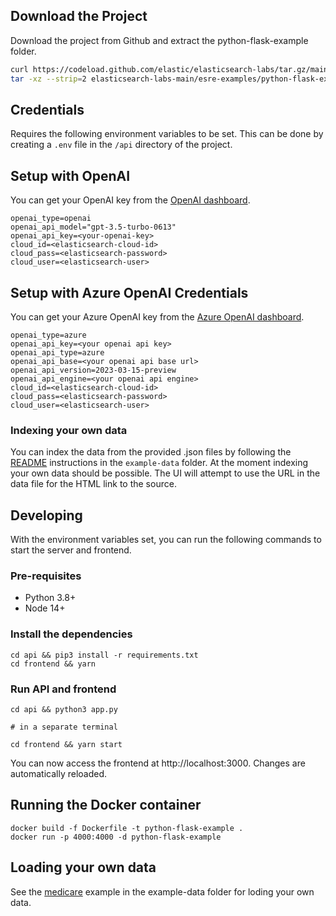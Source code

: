 ## Download the Project

Download the project from Github and extract the python-flask-example folder.

```bash
curl https://codeload.github.com/elastic/elasticsearch-labs/tar.gz/main | \
tar -xz --strip=2 elasticsearch-labs-main/esre-examples/python-flask-example
```

## Credentials

Requires the following environment variables to be set. This can be done by creating a `.env` file in the `/api` directory of the project.

## Setup with OpenAI

You can get your OpenAI key from the [OpenAI dashboard](https://platform.openai.com/account/api-keys).

```
openai_type=openai
openai_api_model="gpt-3.5-turbo-0613"
openai_api_key=<your-openai-key>
cloud_id=<elasticsearch-cloud-id>
cloud_pass=<elasticsearch-password>
cloud_user=<elasticsearch-user>
```

## Setup with Azure OpenAI Credentials

You can get your Azure OpenAI key from the [Azure OpenAI dashboard](https://ms.portal.azure.com/#blade/Microsoft_Azure_Marketplace/GalleryFeaturedMenuItemBlade/selectedMenuItemId/home/searchQuery/openai/resetMenuId/).

```
openai_type=azure
openai_api_key=<your openai api key>
openai_api_type=azure
openai_api_base=<your openai api base url>
openai_api_version=2023-03-15-preview
openai_api_engine=<your openai api engine>
cloud_id=<elasticsearch-cloud-id>
cloud_pass=<elasticsearch-password>
cloud_user=<elasticsearch-user>
```

### Indexing your own data

You can index the data from the provided .json files by following the [README](./example-data/README.md) instructions in the `example-data` folder. At the moment indexing your own data should be possible. The UI will attempt to use the URL in the data file for the HTML link to the source.

## Developing

With the environment variables set, you can run the following commands to start the server and frontend.

### Pre-requisites

- Python 3.8+
- Node 14+

### Install the dependencies

```
cd api && pip3 install -r requirements.txt
cd frontend && yarn
```

### Run API and frontend

```
cd api && python3 app.py

# in a separate terminal

cd frontend && yarn start
```

You can now access the frontend at http://localhost:3000. Changes are automatically reloaded.

## Running the Docker container

```
docker build -f Dockerfile -t python-flask-example .
docker run -p 4000:4000 -d python-flask-example
```

## Loading your own data

See the [medicare](./example-data/README.md#loading-custom-data) example in the example-data folder for loding your own data.
